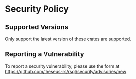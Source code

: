 # Security Policy

## Supported Versions

Only support the latest version of these crates are supported.

## Reporting a Vulnerability

To report a security vulnerability, please use the form
at https://github.com/theseus-rs/rsql/security/advisories/new
